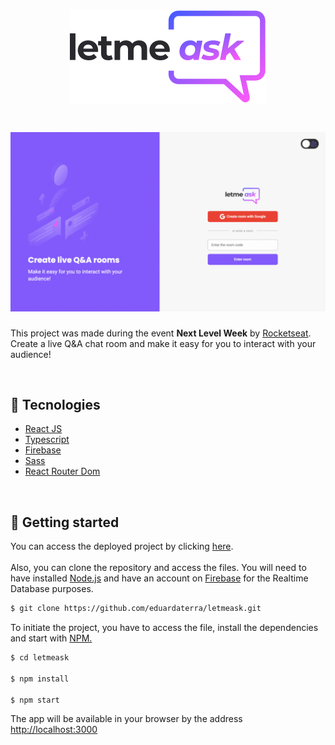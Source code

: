 <h1 align="center"><img src="./src/assets/images/logo.svg"></h1>
 <h1 align="center">
 <img src="./.github/project-overview.gif">
 </h1>

 <p>This project was made during the event <strong>Next Level Week</strong> by <a href="https://rocketseat.com.br/">Rocketseat</a>.
 Create a live Q&A chat room and make it easy for you to interact with your audience!</p>
 <br/>

## 🧩 Tecnologies

<ul> 
  <li><a href="https://reactjs.org/">React JS</a><br> </li>
  <li><a href="https://www.typescriptlang.org/">Typescript</a><br></li>
  <li><a href="https://firebase.google.com/">Firebase</a><br></li>
  <li><a href="https://sass-lang.com/">Sass</a><br></li>
  <li><a href="https://reactrouter.com/">React Router Dom</a><br></li>
 </ul>
</li>
<br>

## 🌱 Getting started

<p>You can access the deployed project by clicking <a href="https://letmeask-76f0b.web.app/">here</a>.<br>
<br>
Also, you can clone the repository and access the files. You will need to have installed <a href="https://nodejs.org/en/">Node.js</a> and have an account on <a href="https://firebase.google.com/">Firebase</a> for the Realtime Database purposes.
</p>

```bash
$ git clone https://github.com/eduardaterra/letmeask.git
```

<p>To initiate the project, you have to access the file, install the dependencies and start with <a href="https://www.npmjs.com/">NPM.</a></p>

```bash
$ cd letmeask

$ npm install

$ npm start
```

<p>The app will be available in your browser by the address <a href="http://localhost:3000">http://localhost:3000</a></p>
